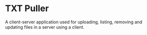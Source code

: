 
# TXT Puller

A client-server application used for uploading, listing, removing and updating files in a server using a client.

